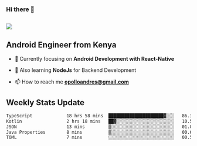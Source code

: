 ### Hi there 👋
<h2 align="left"><img src="https://readme-typing-svg.herokuapp.com?color=000000&lines=I'm+Andrew+Opollo😊;Welcome+to+my+Github😜"> </h2>

## Android Engineer from Kenya


- 🌱 Currently focusing on **Android Development with React-Native**

- 🔭 Also learning **NodeJs** for Backend Development

- 📫 How to reach me **opolloandres@gmail.com**


## Weekly Stats Update
<!--START_SECTION:waka-->

```txt
TypeScript             18 hrs 58 mins  █████████████████████▓░░░   86.30 %
Kotlin                 2 hrs 18 mins   ██▓░░░░░░░░░░░░░░░░░░░░░░   10.52 %
JSON                   13 mins         ▒░░░░░░░░░░░░░░░░░░░░░░░░   01.04 %
Java Properties        8 mins          ▒░░░░░░░░░░░░░░░░░░░░░░░░   00.68 %
TOML                   7 mins          ░░░░░░░░░░░░░░░░░░░░░░░░░   00.56 %
```

<!--END_SECTION:waka-->



